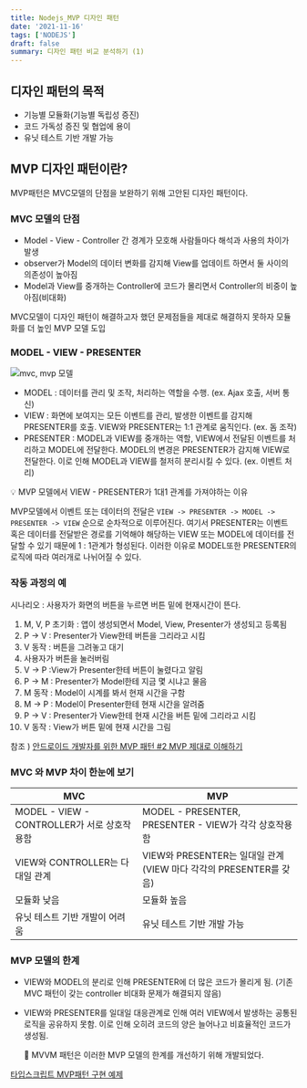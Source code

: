 ```yaml
---
title: Nodejs_MVP 디자인 패턴
date: '2021-11-16'
tags: ['NODEJS']
draft: false
summary: 디자인 패턴 비교 분석하기 (1)
---
```


## 디자인 패턴의 목적

- 기능별 모듈화(기능별 독립성 증진)
- 코드 가독성 증진 및 협업에 용이
- 유닛 테스트 기반 개발 가능

## MVP 디자인 패턴이란?

MVP패턴은 MVC모델의 단점을 보완하기 위해 고안된 디자인 패턴이다.

### MVC 모델의 단점

- Model - View - Controller 간 경계가 모호해 사람들마다 해석과 사용의 차이가 발생
- observer가 Model의 데이터 변화를 감지해 View를 업데이트 하면서 둘 사이의 의존성이 높아짐
- Model과 View를 중개하는 Controller에 코드가 몰리면서 Controller의 비중이 높아짐(비대화)

MVC모델이 디자인 패턴이 해결하고자 했던 문제점들을 제대로 해결하지 못하자 모듈화를 더 높인 MVP 모델 도입

### MODEL - VIEW - PRESENTER

![mvc, mvp 모델](https://i2.wp.com/blog.dramancompany.com/wp-content/uploads/2016/05/MVC_MVP.png?ssl=1)

- MODEL : 데이터를 관리 및 조작, 처리하는 역할을 수행. (ex. Ajax 호출, 서버 통신)
- VIEW : 화면에 보여지는 모든 이벤트를 관리, 발생한 이벤트를 감지해 PRESENTER를 호출. VIEW와 PRESENTER는 1:1 관계로 움직인다. (ex. 돔 조작)
- PRESENTER : MODEL과 VIEW를 중개하는 역할, VIEW에서 전달된 이벤트를 처리하고 MODEL에 전달한다. MODEL의 변경은 PRESENTER가 감지해 VIEW로 전달한다. 이로 인해 MODEL과 VIEW를 철저히 분리시킬 수 있다. (ex. 이벤트 처리)

💡 MVP 모델에서 VIEW - PRESENTER가 1대1 관계를 가져야하는 이유

MVP모델에서 이벤트 또는 데이터의 전달은 `VIEW -> PRESENTER -> MODEL -> PRESENTER -> VIEW` 순으로 순차적으로 이루어진다. 여기서 PRESENTER는 이벤트 혹은 데이터를 전달받은 경로를 기억해야 해당하는 VIEW 또는 MODEL에 데이터를 전달할 수 있기 때문에 1 : 1관계가 형성된다. 이러한 이유로 MODEL또한 PRESENTER의 로직에 따라 여러개로 나뉘어질 수 있다.

### 작동 과정의 예

시나리오 : 사용자가 화면의 버튼을 누르면 버튼 밑에 현재시간이 뜬다.

1.  M, V, P 초기화 : 앱이 생성되면서 Model, View, Presenter가 생성되고 등록됨
2.  P -> V : Presenter가 View한테 버튼을 그리라고 시킴
3.  V 동작 : 버튼을 그려놓고 대기
4.  사용자가 버튼을 눌러버림
5.  V -> P :View가 Presenter한테 버튼이 눌렸다고 알림
6.  P -> M : Presenter가 Model한테 지금 몇 시냐고 물음
7.  M 동작 : Model이 시계를 봐서 현재 시간을 구함
8.  M -> P : Model이 Presenter한테 현재 시간을 알려줌
9.  P -> V : Presenter가 View한테 현재 시간을 버튼 밑에 그리라고 시킴
10. V 동작 : View가 버튼 밑에 현재 시간을 그림

참조 ) [안드로이드 개발자를 위한 MVP 패턴 #2 MVP 제대로 이해하기](https://blog.naver.com/wowterry/221042520987)

### MVC 와 MVP 차이 한눈에 보기

| MVC                                         | MVP                                                                |
| ------------------------------------------- | ------------------------------------------------------------------ |
| MODEL - VIEW - CONTROLLER가 서로 상호작용함 | MODEL - PRESENTER, PRESENTER - VIEW가 각각 상호작용함              |
| VIEW와 CONTROLLER는 다대일 관계             | VIEW와 PRESENTER는 일대일 관계 (VIEW 마다 각각의 PRESENTER를 갖음) |
| 모듈화 낮음                                 | 모듈화 높음                                                        |
| 유닛 테스트 기반 개발이 어려움              | 유닛 테스트 기반 개발 가능                                         |

### MVP 모델의 한계

- VIEW와 MODEL의 분리로 인해 PRESENTER에 더 많은 코드가 몰리게 됨.
  (기존 MVC 패턴이 갖는 controller 비대화 문제가 해결되지 않음)

- VIEW와 PRESENTER를 일대일 대응관계로 인해 여러 VIEW에서 발생하는 공통된 로직을 공유하지 못함. 이로 인해 오히려 코드의 양은 늘어나고 비효율적인 코드가 생성됨.

  📌 MVVM 패턴은 이러한 MVP 모델의 한계를 개선하기 위해 개발되었다.

[타입스크립트 MVP패턴 구현 예제](https://medium.com/@rohitkhatana/presenter-first-mvp-using-typescript-javascript-245a4fe041ef)
